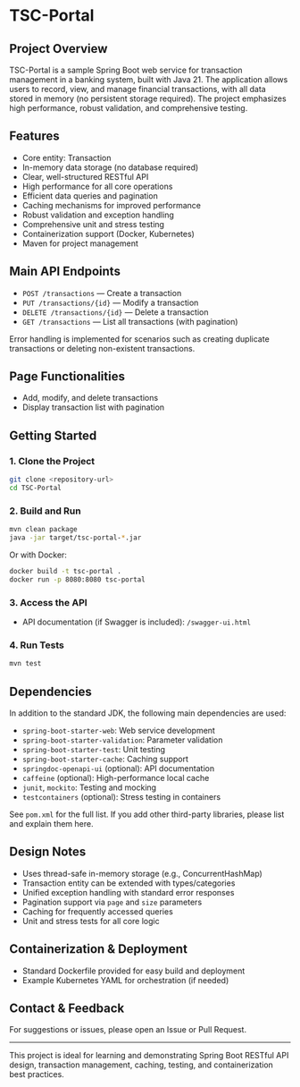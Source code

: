 # TSC-Portal

## Project Overview

TSC-Portal is a sample Spring Boot web service for transaction management in a banking system, built with Java 21. The application allows users to record, view, and manage financial transactions, with all data stored in memory (no persistent storage required). The project emphasizes high performance, robust validation, and comprehensive testing.

## Features

- Core entity: Transaction
- In-memory data storage (no database required)
- Clear, well-structured RESTful API
- High performance for all core operations
- Efficient data queries and pagination
- Caching mechanisms for improved performance
- Robust validation and exception handling
- Comprehensive unit and stress testing
- Containerization support (Docker, Kubernetes)
- Maven for project management

## Main API Endpoints

- `POST /transactions` — Create a transaction
- `PUT /transactions/{id}` — Modify a transaction
- `DELETE /transactions/{id}` — Delete a transaction
- `GET /transactions` — List all transactions (with pagination)

Error handling is implemented for scenarios such as creating duplicate transactions or deleting non-existent transactions.

## Page Functionalities

- Add, modify, and delete transactions
- Display transaction list with pagination

## Getting Started

### 1. Clone the Project

```bash
git clone <repository-url>
cd TSC-Portal
```

### 2. Build and Run

```bash
mvn clean package
java -jar target/tsc-portal-*.jar
```

Or with Docker:

```bash
docker build -t tsc-portal .
docker run -p 8080:8080 tsc-portal
```

### 3. Access the API

- API documentation (if Swagger is included): `/swagger-ui.html`

### 4. Run Tests

```bash
mvn test
```

## Dependencies

In addition to the standard JDK, the following main dependencies are used:

- `spring-boot-starter-web`: Web service development
- `spring-boot-starter-validation`: Parameter validation
- `spring-boot-starter-test`: Unit testing
- `spring-boot-starter-cache`: Caching support
- `springdoc-openapi-ui` (optional): API documentation
- `caffeine` (optional): High-performance local cache
- `junit`, `mockito`: Testing and mocking
- `testcontainers` (optional): Stress testing in containers

See `pom.xml` for the full list. If you add other third-party libraries, please list and explain them here.

## Design Notes

- Uses thread-safe in-memory storage (e.g., ConcurrentHashMap)
- Transaction entity can be extended with types/categories
- Unified exception handling with standard error responses
- Pagination support via `page` and `size` parameters
- Caching for frequently accessed queries
- Unit and stress tests for all core logic

## Containerization & Deployment

- Standard Dockerfile provided for easy build and deployment
- Example Kubernetes YAML for orchestration (if needed)

## Contact & Feedback

For suggestions or issues, please open an Issue or Pull Request.

---

This project is ideal for learning and demonstrating Spring Boot RESTful API design, transaction management, caching, testing, and containerization best practices.
